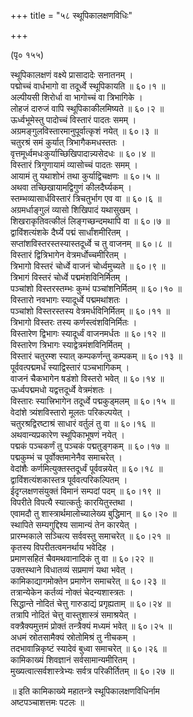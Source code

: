 +++
title = "५८ स्थूपिकालक्षणविधिः"

+++
  
(पृ० १५५)   
  
स्थूपिकालक्षणं वक्ष्ये प्रासादादेः सनातनम् ।  
पद्मोच्चं वार्धभागो वा तदूर्ध्वे स्थूपिकायति ॥ ६०।१ ॥  
अल्पीयसी शिरोर्धा वा भागोच्चं वा त्रिभागिके ।  
लोहजं दारुजं वापि स्थूपिकाकीलमिष्यते ॥ ६०।२ ॥  
ऊर्ध्वभूमेस्तु पादोच्चं विस्तारं पादतः समम् ।  
अग्रमङ्गुलविस्तारमानुपूर्वात्कृशं नयेत् ॥ ६०।३ ॥  
चतुरश्रं समं कुर्यात् त्रिभागैकमधस्ततः ।  
वृत्तमूर्ध्वमधःकुर्याच्छिखिपादान्न्यसेदधः ॥ ६०।४ ॥  
विस्तारं त्रिगुणायामं व्यासोच्चं पादतः समम् ।  
आयामं तु यथाशोभं तथा कुर्याद्विचक्षणः ॥ ६०।५ ॥  
अथवा तच्छिखायामद्विगुणं कीलदैर्घ्यकम् ।  
स्तम्भव्यासार्धविस्तारं त्रिचतुर्भाग एव वा ॥ ६०।६ ॥  
अग्रमर्धाङ्गुलं व्यासो शिखिपादं यथासुखम् ।  
शिखराकृतिवत्कीलं लिङ्गच्छन्दमथापि वा ॥ ६०।७ ॥  
द्वाविंशत्यंशके दैर्घ्ये पद्मं सार्धांशमीरितम् ।  
सप्तांशविस्तरस्तस्यास्तदूर्ध्वे च तु वाजनम् ॥ ६०।८ ॥  
विस्तारं द्वित्रिभागेन वेत्रमर्धोच्चमीरितम् ।  
त्रिभागो विस्तरं चोर्ध्वे वाजनं चोर्ध्वमुच्यते ॥ ६०।९ ॥  
त्रिभागं विस्तरं चोर्ध्वे पद्ममंशविनिर्मितम् ।  
पञ्चांशो विस्तरस्तम्भः कुम्भं पञ्चांशनिर्मितम् ॥ ६०।१० ॥  
विस्तारो नवभागः स्यादूर्ध्वे पद्ममथांशतः ।  
पञ्चांशो विस्तरस्तस्य वेत्रमर्धविनिर्मितम् ॥ ६०।११ ॥  
त्रिभागो विस्तरः तस्य कर्णस्त्वंशविनिर्मितः ।  
विस्तारेण द्विभागः स्यादूर्ध्वं वाजनमर्धतः ॥ ६०।१२ ॥  
विस्तारेण त्रिभागः स्याद्वेत्रमंशविनिर्मितम् ।  
विस्तारं चतुरम्श स्यात् कम्पकर्णन्तु कम्पकम् ॥ ६०।१३ ॥  
पूर्ववत्पद्ममर्धं स्याद्विस्तारं पञ्चभागिकम् ।  
वाजनं चैकभागेन षडंशो विस्तरो भवेत् ॥ ६०।१४ ॥  
ऊर्ध्वपद्ममधो यद्वत्तदूर्ध्वे वेत्रमंशतः ।  
विस्तारः स्यात्त्रिभागेन तदूर्ध्वे पद्मकुड्मलम् ॥ ६०।१५ ॥  
वेदांशे त्र्यंशविस्तारो मूलतः परिकल्पयेत् ।  
चतुरश्रद्विरष्टाश्रं साधारं वर्तुलं तु वा ॥ ६०।१६ ॥  
अथवान्यप्रकारेण स्थूपिकाभूषणं नयेत् ।  
पद्मकं पञ्चकर्णं तु पञ्चकं पद्मतुङ्गकम् ॥ ६०।१७ ॥  
पद्मकुम्भं च पूर्वोक्तमानेनैव समाचरेत् ।  
वेदांशैः कर्णमित्युक्तस्तदूर्ध्वं पूर्ववन्नयेत् ॥ ६०।१८ ॥  
द्वाविंशत्यंशकास्तत्र पूर्ववत्परिकल्पितम् ।  
ईदृग्लक्षणसंयुक्तं विमानं सम्पदां पदम् ॥ ६०।१९ ॥  
विपरीते विपत्यै स्यात्कर्तुः कारयितुस्तथा ।  
एवामदौ तु शास्त्रार्थमालोच्यालेख्य बुद्धिमान् ॥ ६०।२० ॥  
स्थापिते सम्यगुद्दिश्य सामान्यं तेन कारयेत् ।  
प्रारम्भकाले सञ्चित्य सर्ववस्तु समाचरेत् ॥ ६०।२१ ॥  
कृतस्य विपरीतत्वमनर्थाय भवेदिह ।  
प्रमाणसहितं चैवमथवानादिकं तु वा ॥ ६०।२२ ॥  
उक्तस्थाने विधातव्यं सप्रमाणं यथा भवेत् ।  
कामिकाद्यागमोक्तेन प्रमाणेन समाचरेत् ॥ ६०।२३ ॥  
तत्रान्येकेन कर्तव्यं नोक्तं चेदन्यशास्त्रतः ।  
सिद्धान्ते नोदितं चेत्तु गारुडाद्यं प्रगृह्यताम् ॥ ६०।२४ ॥  
तत्रापि नोदितं चेत्तु वास्तुशास्त्रं समाश्रयेत् ।  
वक्त्रैक्यमुत्तमं प्रोक्तं तन्त्रैक्यं मध्यमं भवेत् ॥ ६०।२५ ॥  
अधमं स्रोतसामैक्यं स्रोतोमिश्रं तु नीचकम् ।  
तदभावान्निकृष्टं स्यादेवं बुध्वा समाचरेत् ॥ ६०।२६ ॥  
कामिकाख्यं शिवज्ञानं सर्वसामान्यमीरितम् ।  
मुख्यत्वात्सर्वशास्त्रेभ्यः सर्वत्र परिकीर्तितम् ॥ ६०।२७ ॥  
  
॥ इति कामिकाख्ये महातन्त्रे स्थूपिकालक्षणविधिर्नाम   
अष्टपञ्चाशत्तमः पटलः ॥  
  
  
  
